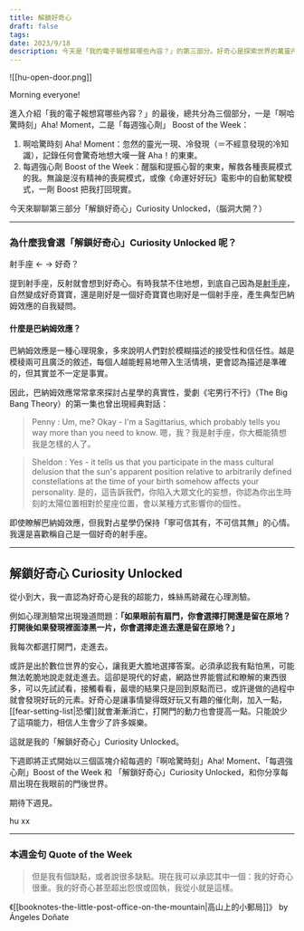 ```yaml
---
title: 解鎖好奇心
draft: false
tags: 
date: 2023/9/18
description: 今天是「我的電子報想寫哪些內容？」的第三部分。好奇心是探索世界的萬靈丹。吃一顆，就有動力往前邁進，解鎖下一關。
---
```

![[hu-open-door.png]]

Morning everyone!

進入介紹「我的電子報想寫哪些內容？」的最後，總共分為三個部分，一是「啊哈驚時刻」Aha! Moment，二是「每週強心劑」 Boost of the Week：

1. 啊哈驚時刻 Aha! Moment：忽然的靈光一現、冷發現（＝不經意發現的冷知識），記錄任何會驚奇地想大嘆一聲 Aha！的東東。
2. 每週強心劑 Boost of the Week：醒腦和提振心智的東東，解救各種喪屍模式的我。無論是沒有精神的喪屍模式，或像《命運好好玩》電影中的自動駕駛模式，一劑 Boost 把我打回現實。

今天來聊聊第三部分「解鎖好奇心」Curiosity Unlocked，（腦洞大開？）

---

### 為什麼我會選「解鎖好奇心」Curiosity Unlocked 呢？

射手座 ← → 好奇？

提到射手座，反射就會想到好奇心。有時我禁不住地想，到底自己因為是[射手座](https://youtu.be/p9wEPQtrMuk?si=6oUZCPBo-GLG8F52&t=470)，自然變成好奇寶寶，還是剛好是一個好奇寶寶也剛好是一個射手座，產生典型巴納姆效應的自我疑問。

#### ****什麼是巴納姆效應？****

巴納姆效應是一種心理現象，多來說明人們對於模糊描述的接受性和信任性。越是模稜兩可且廣泛的敘述，每個人越能輕易地帶入生活情境，更會認為描述是準確的，但其實並不一定是事實。

因此，巴納姆效應常常拿來探討占星學的真實性，愛劇《宅男行不行》（The Big Bang Theory）的第一集也曾出現經典對話：

> Penny : Um, me? Okay - I'm a Sagittarius, which probably tells you way more than you need to know. 嗯，我？我是射手座，你大概能猜想我是怎樣的人了。

> Sheldon : Yes - it tells us that you participate in the mass cultural delusion that the sun's apparent position relative to arbitrarily defined constellations at the time of your birth somehow affects your personality. 是的，這告訴我們，你陷入大眾文化的妄想，你認為你出生時刻的太陽位置相對於星座位置，會以某種方式影響你的個性。

即使瞭解巴納姆效應，但我對占星學仍保持「寧可信其有，不可信其無」的心情。我還是喜歡稱自己是一個好奇的射手座。

---

## 解鎖好奇心 Curiosity Unlocked

從小到大，我一直認為好奇心是我的超能力，蛛絲馬跡藏在心理測驗。

例如心理測驗常出現幾道問題：****「如果眼前有扇門，你會選擇打開還是留在原地？打開後如果發現裡面漆黑一片，你會選擇走進去還是留在原地？」****

我每次都選打開門，走進去。

或許是出於數位世界的安心，讓我更大膽地選擇答案。必須承認我有點怕黑，可能無法乾脆地說走就走進去。這卻是現代的好處，網路世界能嘗試和瞭解的東西很多，可以先試試看，接觸看看，最壞的結果只是回到原點而已，或許邊做的過程中就會發現好玩的元素。好奇心是讓事情變得既好玩又有趣的催化劑，加入一點，[[fear-setting-list|恐懼]]就會漸漸消亡，打開門的動力也會提高一點。只能說少了這項能力，相信人生會少了許多娛樂。

這就是我的「解鎖好奇心」Curiosity Unlocked。

下週即將正式開始以三個區塊介紹每週的「啊哈驚時刻」Aha! Moment、「每週強心劑」Boost of the Week 和 「解鎖好奇心」Curiosity Unlocked，和你分享每扇出現在我眼前的門後世界。

期待下週見。

hu xx

---

### 本週金句 Quote of the Week

> 但是我有個缺點，或者說很多缺點。現在我可以承認其中一個：我的好奇心很重。我的好奇心甚至超出怨恨或固執，我從小就是這樣。

《[[booknotes-the-little-post-office-on-the-mountain|高山上的小郵局]]》 by Ángeles Doñate

